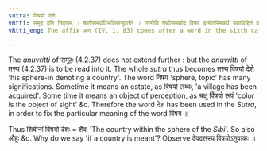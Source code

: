 ```yaml
---
sutra: विषयो देशे
vRtti: समूह इति निवृत्तम् । षष्ठीसमर्थविभक्तिरनुवर्तते । तस्येति षष्ठीसमर्थाद् विषय इत्येतस्मिन्नर्थे यथाविहितं प्रत्ययो भवति, योसौ विषयो देशश्चेत्स भवति ॥
vRtti_eng: The affix अण् (IV. 1. 83) comes after a word in the sixth case in construction, in the sense of 'any body's sphere', if a country is indicated by such sphere.

---
```

The _anuvritti_ of समूहः (4.2.37) does not extend further : but the _anuvritti_ of तस्य (4.2.37) is to be read into it. The whole _sutra_ thus becomes तस्य विषयो देशे  'his sphere-in denoting a country'. The word विषय 'sphere, topic' has many significations. Sometime it means an estate, as विषयो लब्धः, 'a village has been acquired'. Some time it means an object of perception, as चक्षु र्विषयो रूपं 'color is the object of sight' &c. Therefore the word देश has been used in the _Sutra_, in order to fix the particular meaning of the word विषय ॥

Thus शिबीनां विषयो देशः = शैवः 'The country within the sphere of the _Sibi_'. So also औष्ट्रः &c. Why do we say 'if a country is meant'? Observe देवदत्तस्य विषयोऽनुवाकः ॥